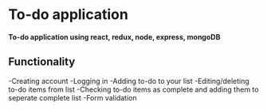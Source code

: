 # To-do application
#### To-do application using react, redux, node, express, mongoDB

## Functionality
-Creating account
-Logging in
-Adding to-do to your list
-Editing/deleting to-do items from list
-Checking to-do items as complete and adding them to seperate complete list
-Form validation
